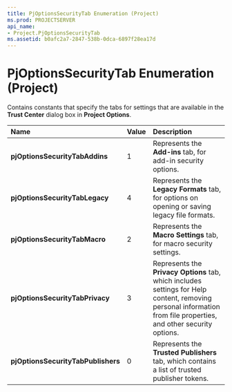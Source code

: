 ```yaml
---
title: PjOptionsSecurityTab Enumeration (Project)
ms.prod: PROJECTSERVER
api_name:
- Project.PjOptionsSecurityTab
ms.assetid: b0afc2a7-2847-538b-0dca-6897f28ea17d
---
```



# PjOptionsSecurityTab Enumeration (Project)

Contains constants that specify the tabs for settings that are available in the  **Trust Center** dialog box in **Project Options**.



|**Name**|**Value**|**Description**|
|:-----|:-----|:-----|
|**pjOptionsSecurityTabAddins**|1|Represents the  **Add-ins** tab, for add-in security options.|
|**pjOptionsSecurityTabLegacy**|4|Represents the  **Legacy Formats** tab, for options on opening or saving legacy file formats.|
|**pjOptionsSecurityTabMacro**|2|Represents the  **Macro Settings** tab, for macro security settings.|
|**pjOptionsSecurityTabPrivacy**|3|Represents the  **Privacy Options** tab, which includes settings for Help content, removing personal information from file properties, and other security options.|
|**pjOptionsSecurityTabPublishers**|0|Represents the  **Trusted Publishers** tab, which contains a list of trusted publisher tokens.|

